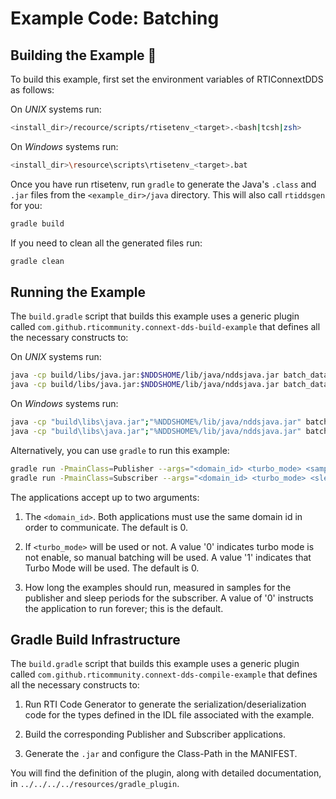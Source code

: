 # Example Code: Batching

## Building the Example :wrench:

To build this example, first set the environment variables of RTIConnextDDS
as follows:

On *UNIX* systems run:

```sh
<install_dir>/recource/scripts/rtisetenv_<target>.<bash|tcsh|zsh>
```

On *Windows* systems run:

```sh
<install_dir>\resource\scripts\rtisetenv_<target>.bat
```

Once you have run rtisetenv, run `gradle` to generate the Java's `.class`
and `.jar` files from the `<example_dir>/java` directory. This will also call
`rtiddsgen` for you:

```sh
gradle build
```

If you need to clean all the generated files run:

```sh
gradle clean
```

## Running the Example

The `build.gradle` script that builds this example uses a generic plugin called
`com.github.rticommunity.connext-dds-build-example` that defines all the
necessary constructs to:

On *UNIX* systems run:

```sh
java -cp build/libs/java.jar:$NDDSHOME/lib/java/nddsjava.jar batch_dataPublisher <domain_id> <turbo_mode> <samples_to_send>
java -cp build/libs/java.jar:$NDDSHOME/lib/java/nddsjava.jar batch_dataSubscriber <domain_id> <turbo_mode> <sleep_periods>
```

On *Windows* systems run:

```sh
java -cp "build\libs\java.jar";"%NDDSHOME%/lib/java/nddsjava.jar" batch_dataPublisher <domain_id> <turbo_mode> <samples_to_send>
java -cp "build\libs\java.jar";"%NDDSHOME%/lib/java/nddsjava.jar" batch_dataSubscriber <domain_id> <turbo_mode> <sleep_periods>
```

Alternatively, you can use `gradle` to run this example:

```sh
gradle run -PmainClass=Publisher --args="<domain_id> <turbo_mode> <samples_to_send>"
gradle run -PmainClass=Subscriber --args="<domain_id> <turbo_mode> <sleep_periods>"
```

The applications accept up to two arguments:

1.  The `<domain_id>`. Both applications must use the same domain id in order to
communicate. The default is 0.

2.  If `<turbo_mode>` will be used or not. A value '0' indicates turbo mode is
not enable, so manual batching will be used. A value '1' indicates that Turbo
Mode will be used. The default is 0.

3.  How long the examples should run, measured in samples for the publisher
and sleep periods for the subscriber. A value of '0' instructs the application
to run forever; this is the default.

## Gradle Build Infrastructure

The `build.gradle` script that builds this example uses a generic plugin called
`com.github.rticommunity.connext-dds-compile-example` that defines all the
necessary constructs to:

1.  Run RTI Code Generator to generate the serialization/deserialization code
    for the types defined in the IDL file associated with the example.

2.  Build the corresponding Publisher and Subscriber applications.

3.  Generate the `.jar` and configure the Class-Path in the MANIFEST.

You will find the definition of the plugin, along with detailed
documentation, in `../../../../resources/gradle_plugin`.
